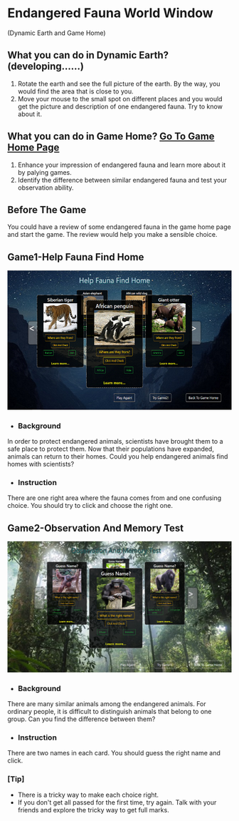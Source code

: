 # Endangered Fauna World Window 
(Dynamic Earth and Game Home)

## What you can do in Dynamic Earth?(developing......)
1. Rotate the earth and see the full picture of the earth. By the way, you would find the area that is close to you.
2. Move your mouse to the small spot on different places and you would get the picture and description of one endangered fauna. Try to know about it.

## What you can do in Game Home? [Go To Game Home Page](http://www.efww.top)
1. Enhance your impression of endangered fauna and learn more about it by palying games.
2. Identify the difference between similar endangered fauna and test your observation ability.

## Before The Game
You could have a review of some endangered fauna in the game home page and start the game. The review would help you make a sensible choice.

## Game1-Help Fauna Find Home
![game1.jpg](static/images/game1.png)
- ### Background 
In order to protect endangered animals, scientists have brought them to a safe place to protect them. Now that their populations have expanded, animals can return to their homes. Could you help endangered animals find homes with scientists? 
- ### Instruction
There are one right area where the fauna comes from and one confusing choice. You should try to click and choose the right one.

## Game2-Observation And Memory Test
![game2.jpg](static/images/game2.png)
- ### Background 
There are many similar animals among the endangered animals. For ordinary people, it is difficult to distinguish animals that belong to one group. Can you find the difference between them?

- ### Instruction
There are two names in each card. You should guess the right name and click.

### [Tip]
- There is a tricky way to make each choice right. 
- If you don't get all passed for the first time, try again. Talk with your friends and explore the tricky way to get full marks.

